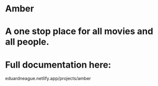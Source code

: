 # Amber
# A one stop place for all movies and all people.

# Full documentation here:
eduardneague.netlify.app/projects/amber
